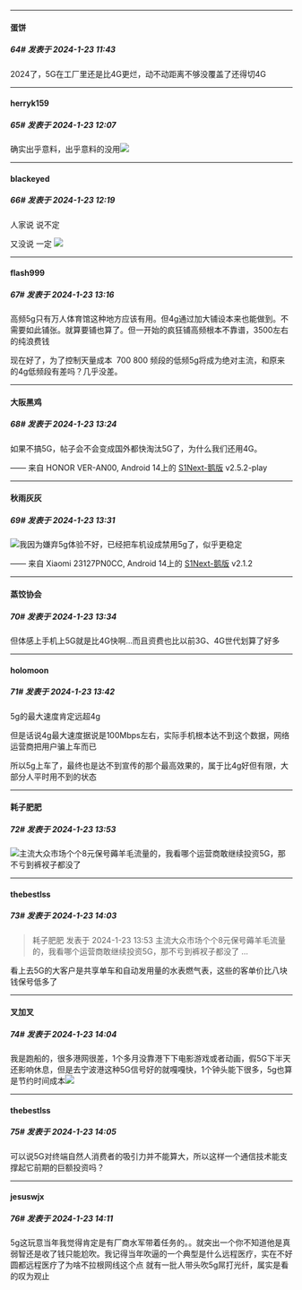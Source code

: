 
*****

####  蛋饼  
##### 64#       发表于 2024-1-23 11:43

2024了，5G在工厂里还是比4G更烂，动不动距离不够没覆盖了还得切4G


*****

####  herryk159  
##### 65#       发表于 2024-1-23 12:07

确实出乎意料，出乎意料的没用<img src="https://static.saraba1st.com/image/smiley/face2017/067.png" referrerpolicy="no-referrer">


*****

####  blackeyed  
##### 66#       发表于 2024-1-23 12:19

人家说 说不定

又没说 一定
<img src="https://static.saraba1st.com/image/smiley/face2017/067.png" referrerpolicy="no-referrer">


*****

####  flash999  
##### 67#       发表于 2024-1-23 13:16

高频5g只有万人体育馆这种地方应该有用。但4g通过加大铺设本来也能做到。不需要如此铺张。就算要铺也算了。但一开始的疯狂铺高频根本不靠谱，3500左右的纯浪费钱

现在好了，为了控制天量成本  700 800 频段的低频5g将成为绝对主流，和原来的4g低频段有差吗？几乎没差。


*****

####  大阪黑鸡  
##### 68#       发表于 2024-1-23 13:24

如果不搞5G，帖子会不会变成国外都快淘汰5G了，为什么我们还用4G。

—— 来自 HONOR VER-AN00, Android 14上的 [S1Next-鹅版](https://github.com/ykrank/S1-Next/releases) v2.5.2-play

*****

####  秋雨灰灰  
##### 69#       发表于 2024-1-23 13:31

<img src="https://static.saraba1st.com/image/smiley/face2017/001.png" referrerpolicy="no-referrer">我因为嫌弃5g体验不好，已经把车机设成禁用5g了，似乎更稳定

—— 来自 Xiaomi 23127PN0CC, Android 14上的 [S1Next-鹅版](https://github.com/ykrank/S1-Next/releases) v2.1.2


*****

####  蒸饺协会  
##### 70#       发表于 2024-1-23 13:34

但体感上手机上5G就是比4G快啊...而且资费也比以前3G、4G世代划算了好多

*****

####  holomoon  
##### 71#       发表于 2024-1-23 13:42

5g的最大速度肯定远超4g

但是话说4g最大速度据说是100Mbps左右，实际手机根本达不到这个数据，网络运营商把用户骗上车而已

所以5g上车了，最终也是达不到宣传的那个最高效果的，属于比4g好但有限，大部分人平时用不到的状态


*****

####  耗子肥肥  
##### 72#       发表于 2024-1-23 13:53

<img src="https://static.saraba1st.com/image/smiley/face2017/065.png" referrerpolicy="no-referrer">主流大众市场个个8元保号薅羊毛流量的，我看哪个运营商敢继续投资5G，那不亏到裤衩子都没了


*****

####  thebestlss  
##### 73#       发表于 2024-1-23 14:03

<blockquote>耗子肥肥 发表于 2024-1-23 13:53
主流大众市场个个8元保号薅羊毛流量的，我看哪个运营商敢继续投资5G，那不亏到裤衩子都没了 ...</blockquote>
看上去5G的大客户是共享单车和自动发用量的水表燃气表，这些的客单价比八块钱保号低多了

*****

####  叉加叉  
##### 74#       发表于 2024-1-23 14:04

我是跑船的，很多港网很差，1个多月没靠港下下电影游戏或者动画，假5G下半天还影响休息，但是去宁波港这种5G信号好的就嘎嘎快，1个钟头能下很多，5g也算是节约时间成本<img src="https://static.saraba1st.com/image/smiley/face2017/068.png" referrerpolicy="no-referrer">

*****

####  thebestlss  
##### 75#       发表于 2024-1-23 14:05

可以说5G对终端自然人消费者的吸引力并不能算大，所以这样一个通信技术能支撑起它前期的巨额投资吗？

*****

####  jesuswjx  
##### 76#       发表于 2024-1-23 14:11

5g这玩意当年我觉得肯定是有厂商水军带着任务的。。就突出一个你不知道他是真弱智还是收了钱只能尬吹。我记得当年吹逼的一个典型是什么远程医疗，实在不好圆都远程医疗了为啥不拉根网线这个点 就有一批人带头吹5g屌打光纤，属实是看的叹为观止

